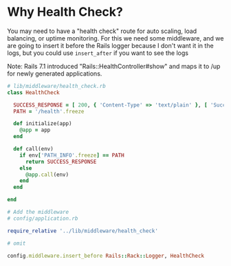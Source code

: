 # Why Health Check?

You may need to have a "health check" route for auto scaling, load balancing, or uptime monitoring. For this we need some middleware, and we are going to insert it before the Rails logger because I don't want it in the logs, but you could use `insert_after` if you want to see the logs

Note: Rails 7.1 introduced "Rails::HealthController#show" and maps it to /up for newly generated applications.

```ruby
# lib/middleware/health_check.rb
class HealthCheck

  SUCCESS_RESPONSE = [ 200, { 'Content-Type' => 'text/plain' }, [ 'Success!'.freeze ] ]
  PATH = '/health'.freeze

  def initialize(app)
    @app = app
  end

  def call(env)
    if env['PATH_INFO'.freeze] == PATH
      return SUCCESS_RESPONSE
    else
      @app.call(env)
    end
  end

end
```

```ruby
# Add the middleware
# config/application.rb

require_relative '../lib/middleware/health_check'

# omit

config.middleware.insert_before Rails::Rack::Logger, HealthCheck

```
